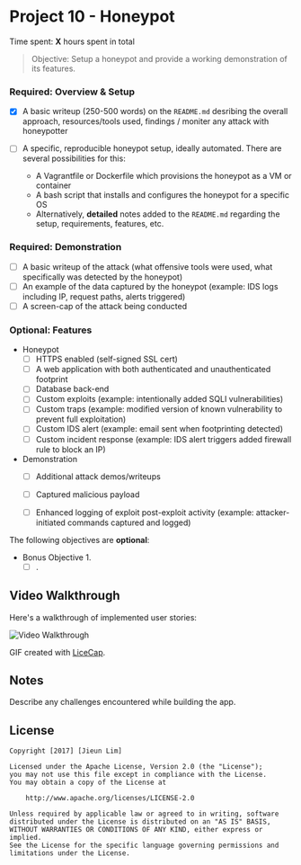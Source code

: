 
# Project 10 - Honeypot

Time spent: **X** hours spent in total

> Objective: Setup a honeypot and provide a working demonstration of its features.

### Required: Overview & Setup

- [x] A basic writeup (250-500 words) on the `README.md` desribing the overall approach, resources/tools used, findings 
/
	moniter any attack with honeypotter
	
- [ ] A specific, reproducible honeypot setup, ideally automated. There are several possibilities for this:
	- A Vagrantfile or Dockerfile which provisions the honeypot as a VM or container
	- A bash script that installs and configures the honeypot for a specific OS
	- Alternatively, **detailed** notes added to the `README.md` regarding the setup, requirements, features, etc.

### Required: Demonstration

- [ ] A basic writeup of the attack (what offensive tools were used, what specifically was detected by the honeypot)
- [ ] An example of the data captured by the honeypot (example: IDS logs including IP, request paths, alerts triggered)
- [ ] A screen-cap of the attack being conducted
    
### Optional: Features
- Honeypot
	- [ ] HTTPS enabled (self-signed SSL cert)
	- [ ] A web application with both authenticated and unauthenticated footprint
	- [ ] Database back-end
	- [ ] Custom exploits (example: intentionally added SQLI vulnerabilities)
	- [ ] Custom traps (example: modified version of known vulnerability to prevent full exploitation)
	- [ ] Custom IDS alert (example: email sent when footprinting detected)
	- [ ] Custom incident response (example: IDS alert triggers added firewall rule to block an IP)
- Demonstration
	- [ ] Additional attack demos/writeups
	- [ ] Captured malicious payload
	- [ ] Enhanced logging of exploit post-exploit activity (example: attacker-initiated commands captured and logged)


The following objectives are **optional**:

* Bonus Objective 1\.
  * [ ]  .

## Video Walkthrough

Here's a walkthrough of implemented user stories:

<img src='' title='Video Walkthrough' width='' alt='Video Walkthrough' />

GIF created with [LiceCap](http://www.cockos.com/licecap/).

## Notes

Describe any challenges encountered while building the app.

## License

    Copyright [2017] [Jieun Lim]

    Licensed under the Apache License, Version 2.0 (the "License");
    you may not use this file except in compliance with the License.
    You may obtain a copy of the License at

        http://www.apache.org/licenses/LICENSE-2.0

    Unless required by applicable law or agreed to in writing, software
    distributed under the License is distributed on an "AS IS" BASIS,
    WITHOUT WARRANTIES OR CONDITIONS OF ANY KIND, either express or implied.
    See the License for the specific language governing permissions and
    limitations under the License.
